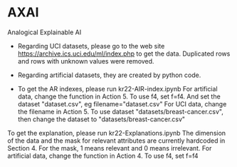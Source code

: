 # AXAI
Analogical Explainable AI

- Regarding UCI datasets, please go to the web site https://archive.ics.uci.edu/ml/index.php to get the data. Duplicated rows and rows with unknown values were removed.

- Regarding artificial datasets, they are created by python code.

- To get the AR indexes, please run kr22-AIR-index.ipynb
  For artificial data, change the function in Action 5. To use f4, set f=f4. And set the dataset "dataset.csv", eg filename="dataset.csv"
  For UCI data, change the filename in Action 5. To use dataset "datasets/breast-cancer.csv", then change the dataset to "datasets/breast-cancer.csv"

To get the explanation, please run kr22-Explanations.ipynb
  The dimension of the data and the mask for relevant attributes are currently hardcoded in Section 4. For the mask, 1 means relevant and 0 means irrelevant.
  For artificial data, change the function in Action 4. To use f4, set f=f4
